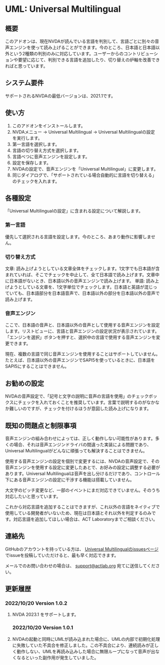 # UML: Universal Multilingual

## 概要

このアドオンは、現在NVDAが読んでいる言語を判別して、言語ごとに別々の音声エンジンを使って読み上げることができます。今のところ、日本語と日本語以外という2種類の判別のみに対応しています。ユーザーからのコントリビューションや要望に応じて、判別できる言語を追加したり、切り替えの炉軸を改善できればと思っています。

## システム要件

サポートされるNVDAの最低バージョンは、2021.1です。

## 使い方

1. このアドオンをインストールします。
2. NVDAメニュー -> Universal Multilingual -> Universal Multilingualの設定 を実行します。
3. 第一言語を選択します。
4. 言語の切り替え方式を選択します。
5. 言語べつに音声エンジンを設定します。
6. 設定を保存します。
7. NVDAの設定で、音声エンジンを「Universal Multilingual」に変更します。
8. 同じダイアログで、「サポートされている場合自動的に言語を切り替える」のチェックを入れます。

## 各種設定

「Universal Multilingualの設定」に含まれる設定について解説します。

### 第一言語

優先して選択される言語を設定します。今のところ、あまり動作に影響しません。

### 切り替え方式

文章: 読み上げようとしている文章全体をチェックします。1文字でも日本語が含まれていれば、そこでチェックを中止して、全て日本語で読み上げます。文章中に日本語がないとき、日本語以外の音声エンジンで読み上げます。
単語: 読み上げようとしている文章を、1文字単位でチェックします。日本語と英語が混じっていても、日本語部分を日本語音声で、日本語以外の部分を日本語以外の音声で読み上げます。

### 音声エンジン

ここで、日本語の音声と、日本語以外の音声として使用する音声エンジンを設定します。リストビューに、言語と音声エンジンの設定状況が表示されています。「エンジンを選択」ボタンを押すと、選択中の言語で使用する音声エンジンを変更できます。

現在、複数の言語で同じ音声エンジンを使用することはサポートしていません。たとえば、日本語以外の音声エンジンでSAPI5を使っているときに、日本語をSAPI5にすることはできません。

## お勧めの設定

NVDAの音声設定で、「記号と文字の説明に音声の言語を使用」のチェックボックスにチェックを入れておくことを推奨しています。言葉で説明するのがなかなか難しいのですが、チェックを付けるほうが意図した読み上げになります。

## 既知の問題点と制限事項

音声エンジンの組み合わせによっては、正しく動作しない可能性があります。多くの場合、それは音声エンジンドライバの間違った実装による問題であり、Universal Multilingualがどんなに頑張っても解決することはできません。

使用する音声エンジンの設定を個別で変更するには、NVDAの音声設定で、その音声エンジンを使用する設定に変更したあとで、お好みの設定に調整する必要があります。Universal Multilingualは音声を出し分けるだけであり、コントロール下にある音声エンジンの設定に干渉する機能は搭載していません。

大文字のピッチ変更など、一部のイベントにまだ対応できていません。そのうち対応したいと思っています。

これから対応言語を追加することはできますが、これ以外の言語をネイティブで使用している開発者がいないため、現在は日本語とそれ以外を判定するのみです。対応言語を追加してほしい場合は、ACT Laboratoryまでご相談ください。

## 連絡先

GitHubのアカウントを持っている方は、 [Universal Multilingualのissuesページ](https://github.com/actlaboratory/UML/issues) でissueを投稿していただけると、最も早く対応できます。

メールでのお問い合わせの場合は、 support@actlab.org 宛てに送信してください。

## 更新履歴

### 2022/10/20 Version 1.0.2

1. NVDA 2023.1 をサポートします。

    ### 2022/10/20 Version 1.0.1

1. NVDAの起動と同時にUMLが読み込まれた場合に、UMLの内部で初期化処理に失敗していた不具合を修正しました。この不具合により、連続読みが正しく動作しない、UMLを再読み込みした場合に無限ループになって音声が出なくなるといった副作用が発生していました。
